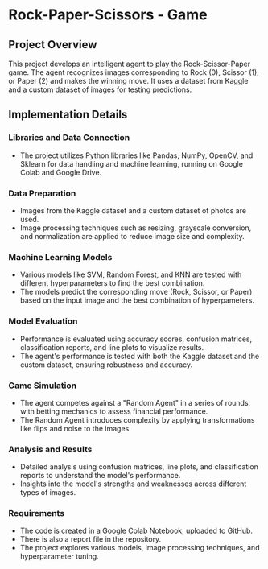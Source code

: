 # Rock-Paper-Scissors - Game
## Project Overview
This project develops an intelligent agent to play the Rock-Scissor-Paper game.
The agent recognizes images corresponding to Rock (0), Scissor (1), or Paper (2) and makes the winning move. It uses a dataset from Kaggle and a custom dataset of images for testing predictions.

## Implementation Details
### Libraries and Data Connection
- The project utilizes Python libraries like Pandas, NumPy, OpenCV, and Sklearn for data handling and machine learning, running on Google Colab and Google Drive.
### Data Preparation
- Images from the Kaggle dataset and a custom dataset of photos are used.
- Image processing techniques such as resizing, grayscale conversion, and normalization are applied to reduce image size and complexity.
### Machine Learning Models
- Various models like SVM, Random Forest, and KNN are tested with different hyperparameters to find the best combination.
- The models predict the corresponding move (Rock, Scissor, or Paper) based on the input image and the best combination of hyperpameters.
### Model Evaluation
- Performance is evaluated using accuracy scores, confusion matrices, classification reports, and line plots to visualize results.
- The agent's performance is tested with both the Kaggle dataset and the custom dataset, ensuring robustness and accuracy.
### Game Simulation
- The agent competes against a "Random Agent" in a series of rounds, with betting mechanics to assess financial performance.
- The Random Agent introduces complexity by applying transformations like flips and noise to the images.
### Analysis and Results
- Detailed analysis using confusion matrices, line plots, and classification reports to understand the model's performance.
- Insights into the model's strengths and weaknesses across different types of images.
### Requirements
- The code is created in a Google Colab Notebook, uploaded to GitHub.
- There is also a report file in the repository.
- The project explores various models, image processing techniques, and hyperparameter tuning.
